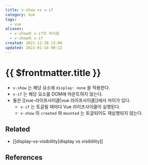 ```yaml
---
title: v-show vs v-if
category: Vue
tags:
  - vue
aliases:
  - v-show와 v-if의 차이점
  - v-show와 v-if
created: 2021-12-30 13:06
updated: 2022-01-14 00:12
---
```


# {{ $frontmatter.title }}

- `v-show` 는 해당 요소에 `display: none` 을 적용한다.
- `v-if` 는 해당 요소를 DOM에 마운트하지 않는다.
- 둘은 [[vue-라이프사이클|vue 라이프사이클]]에서 차이가 있다.
  - `v-if` 는 토글될 때마다 Vue 라이프사이클이 실행된다.
  - `v-show` 의 `created` 와 `mounted` 는 토글되어도 재실행되지 않는다.

## Related

- [[display-vs-visibillity|display vs visibillity]]

## References
